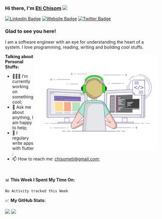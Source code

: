 ### Hi there, I'm <a href="https://github.com/etichisom" target="_blank">Eti Chisom</a> <img src="https://media.giphy.com/media/hvRJCLFzcasrR4ia7z/giphy.gif" width="25px">

[![Linkedin Badge](https://img.shields.io/badge/-LinkedIn-0e76a8?style=flat-square&logo=Linkedin&logoColor=white)](https://www.linkedin.com/in/chisom-eti-790b411b6/)
[![Website Badge](https://img.shields.io/badge/Website-3b5998?style=flat-square&logo=google-chrome&logoColor=white)](https://github.com/etichisom)
[![Twitter Badge](https://img.shields.io/badge/-Twitter-00acee?style=flat-square&logo=Twitter&logoColor=white)](https://twitter.com/EtiChisom)


### Glad to see you here! &nbsp; 

I am a software engineer with an eye for understanding the heart of a system. I love programming, reading, writing and building cool stuffs.

<img align="right" alt="GIF" src="https://github.com/sannimichaelse/sannimichaelse/blob/main/coding.gif?raw=true" width="408" height="318" />
  

**Talking about Personal Stuffs:**

- 👨🏻‍💻 I’m currently working on something cool;
- 💬 Ask me about anything, I am happy to help;
- 📝 I regulary write apps with flutter ;
- 📫 How to reach me: chisometi@gmail.com;
<!-- - 📝 [Resume](https://omah.com). -->

</br>

📊 **This Week I Spent My Time On:**
<!--START_SECTION:waka-->
```text
No Activity tracked this Week
```
<!--END_SECTION:waka-->


📈 **My GitHub Stats:**

<p>
  <img height="180em" src="https://github-readme-stats.vercel.app/api?username=etichisom&show_icons=true&hide_border=true&&count_private=true&include_all_commits=true" />
  <img height="180em" src="https://github-readme-stats.vercel.app/api/top-langs/?username=etichisom&exclude_repo=KNN-Image-Classification&show_icons=true&hide_border=true&layout=compact&langs_count=8"/>
</p>



